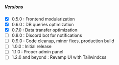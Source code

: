 ##### Versions
- [x] 0.5.0 : Frontend modularization
- [x] 0.6.0 : DB queries optimization
- [x] 0.7.0 : Data transfer optimization
- [ ] 0.8.0 : Discord bot for notifications
- [ ] 0.9.0 : Code cleanup, minor fixes, production build
- [ ] 1.0.0 : Initial release
- [ ] 1.1.0 : Proper admin panel
- [ ] 1.2.0 and beyond : Revamp UI with Tailwindcss